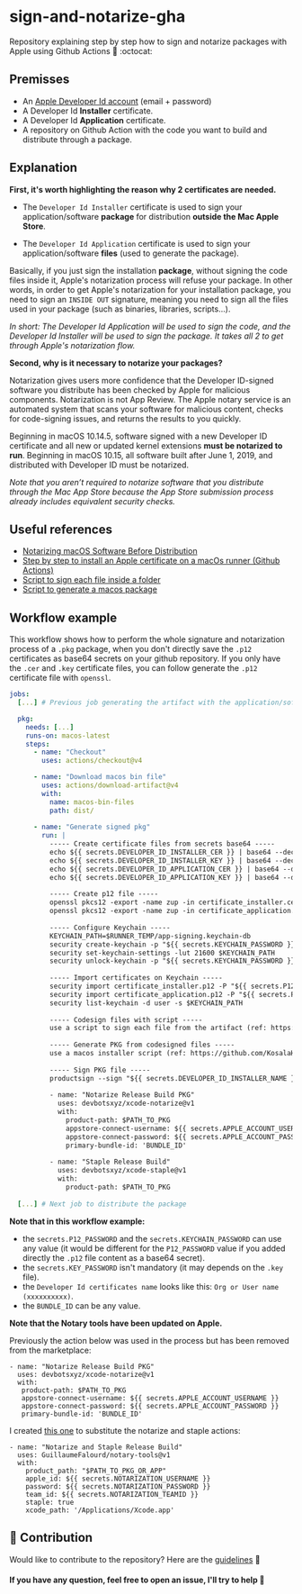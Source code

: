 # sign-and-notarize-gha

Repository explaining step by step how to sign and notarize packages with Apple using Github Actions :apple: :octocat:

## Premisses

- An [Apple Developer Id account](https://developer.apple.com/) (email + password)
- A Developer Id **Installer** certificate.
- A Developer Id **Application** certificate.
- A repository on Github Action with the code you want to build and distribute through a package.

## Explanation

**First, it's worth highlighting the reason why 2 certificates are needed.**

- The `Developer Id Installer` certificate is used to sign your application/software **package** for distribution **outside the Mac Apple Store**.

- The `Developer Id Application` certificate is used to sign your application/software **files** (used to generate the package).

Basically, if you just sign the installation **package**, without signing the code files inside it, Apple's notarization process will refuse your package. In other words, in order to get Apple's notarization for your installation package, you need to sign an `INSIDE OUT` signature, meaning you need to sign all the files used in your package (such as binaries, libraries, scripts…).

_In short: The Developer Id Application will be used to sign the code, and the Developer Id Installer will be used to sign the package. It takes all 2 to get through Apple's notarization flow._

**Second, why is it necessary to notarize your packages?**

Notarization gives users more confidence that the Developer ID-signed software you distribute has been checked by Apple for malicious components. Notarization is not App Review. The Apple notary service is an automated system that scans your software for malicious content, checks for code-signing issues, and returns the results to you quickly.

Beginning in macOS 10.14.5, software signed with a new Developer ID certificate and all new or updated kernel extensions **must be notarized to run**. Beginning in macOS 10.15, all software built after June 1, 2019, and distributed with Developer ID must be notarized. 

_Note that you aren’t required to notarize software that you distribute through the Mac App Store because the App Store submission process already includes equivalent security checks._

## Useful references

- [Notarizing macOS Software Before Distribution](https://developer.apple.com/documentation/security/notarizing_macos_software_before_distribution)
- [Step by step to install an Apple certificate on a macOs runner (Github Actions)](https://docs.github.com/en/actions/deployment/deploying-xcode-applications/installing-an-apple-certificate-on-macos-runners-for-xcode-development)
- [Script to sign each file inside a folder](https://gist.github.com/GuillaumeFalourd/4efc73f1a6014b791c0ef223a023520a)
- [Script to generate a macos package](https://github.com/KosalaHerath/macos-installer-builder/tree/master/macOS-x64)
## Workflow example

This workflow shows how to perform the whole signature and notarization process of a `.pkg` package, when you don't directly save the `.p12` certificates as base64 secrets on your github repository. If you only have the `.cer` and `.key` certificate files, you can follow generate the `.p12` certificate file with `openssl`.

```yaml
jobs:
  [...] # Previous job generating the artifact with the application/software files.

  pkg:
    needs: [...]
    runs-on: macos-latest
    steps:
      - name: "Checkout"
        uses: actions/checkout@v4

      - name: "Download macos bin file"
        uses: actions/download-artifact@v4
        with:
          name: macos-bin-files
          path: dist/
      
      - name: "Generate signed pkg"
        run: |     
          ----- Create certificate files from secrets base64 -----
          echo ${{ secrets.DEVELOPER_ID_INSTALLER_CER }} | base64 --decode > certificate_installer.cer
          echo ${{ secrets.DEVELOPER_ID_INSTALLER_KEY }} | base64 --decode > certificate_installer.key
          echo ${{ secrets.DEVELOPER_ID_APPLICATION_CER }} | base64 --decode > certificate_application.cer
          echo ${{ secrets.DEVELOPER_ID_APPLICATION_KEY }} | base64 --decode > certificate_application.key
          
          ----- Create p12 file -----
          openssl pkcs12 -export -name zup -in certificate_installer.cer -inkey certificate_installer.key -passin pass:${{ secrets.KEY_PASSWORD }} -out certificate_installer.p12 -passout pass:${{ secrets.P12_PASSWORD }}
          openssl pkcs12 -export -name zup -in certificate_application.cer -inkey certificate_application.key -passin pass:${{ secrets.KEY_PASSWORD }} -out certificate_application.p12 -passout pass:${{ secrets.P12_PASSWORD }}
          
          ----- Configure Keychain -----
          KEYCHAIN_PATH=$RUNNER_TEMP/app-signing.keychain-db
          security create-keychain -p "${{ secrets.KEYCHAIN_PASSWORD }}" $KEYCHAIN_PATH
          security set-keychain-settings -lut 21600 $KEYCHAIN_PATH
          security unlock-keychain -p "${{ secrets.KEYCHAIN_PASSWORD }}" $KEYCHAIN_PATH
          
          ----- Import certificates on Keychain -----
          security import certificate_installer.p12 -P "${{ secrets.P12_PASSWORD }}" -A -t cert -f pkcs12 -k $KEYCHAIN_PATH
          security import certificate_application.p12 -P "${{ secrets.P12_PASSWORD }}" -A -t cert -f pkcs12 -k $KEYCHAIN_PATH
          security list-keychain -d user -s $KEYCHAIN_PATH
          
          ----- Codesign files with script -----
          use a script to sign each file from the artifact (ref: https://gist.github.com/GuillaumeFalourd/4efc73f1a6014b791c0ef223a023520a)
          
          ----- Generate PKG from codesigned files -----
          use a macos installer script (ref: https://github.com/KosalaHerath/macos-installer-builder/tree/master/macOS-x64)
          
          ----- Sign PKG file -----
          productsign --sign "${{ secrets.DEVELOPER_ID_INSTALLER_NAME }}" $INPUT_FILE_PATH $OUTPUT_FILE_PATH
          
          - name: "Notarize Release Build PKG"
            uses: devbotsxyz/xcode-notarize@v1 
            with:
              product-path: $PATH_TO_PKG
              appstore-connect-username: ${{ secrets.APPLE_ACCOUNT_USERNAME }}
              appstore-connect-password: ${{ secrets.APPLE_ACCOUNT_PASSWORD }}
              primary-bundle-id: 'BUNDLE_ID'
          
          - name: "Staple Release Build"
            uses: devbotsxyz/xcode-staple@v1
            with:
              product-path: $PATH_TO_PKG
  
  [...] # Next job to distribute the package
```

**Note that in this workflow example:**

- the `secrets.P12_PASSWORD` and the `secrets.KEYCHAIN_PASSWORD` can use any value (it would be different for the `P12_PASSWORD` value if you added directly the `.p12` file content as a base64 secret).
- the `secrets.KEY_PASSWORD` isn't mandatory (it may depends on the `.key` file).
- the `Developer Id certificates name` looks like this: `Org or User name (xxxxxxxxxx)`.
- the `BUNDLE_ID` can be any value.

**Note that the Notary tools have been updated on Apple.** 

Previously the action below was used in the process but has been removed from the marketplace:

```
- name: "Notarize Release Build PKG"
  uses: devbotsxyz/xcode-notarize@v1 
  with:
   product-path: $PATH_TO_PKG
   appstore-connect-username: ${{ secrets.APPLE_ACCOUNT_USERNAME }}
   appstore-connect-password: ${{ secrets.APPLE_ACCOUNT_PASSWORD }}
   primary-bundle-id: 'BUNDLE_ID'
```

I created [this one](https://github.com/GuillaumeFalourd/notary-tools) to substitute the notarize and staple actions:
```
- name: "Notarize and Staple Release Build"
  uses: GuillaumeFalourd/notary-tools@v1
  with:
    product_path: "$PATH_TO_PKG_OR_APP"
    apple_id: ${{ secrets.NOTARIZATION_USERNAME }}
    password: ${{ secrets.NOTARIZATION_PASSWORD }}
    team_id: ${{ secrets.NOTARIZATION_TEAMID }}
    staple: true
    xcode_path: '/Applications/Xcode.app'
```

## 🤝 Contribution

Would like to contribute to the repository? Here are the [guidelines](CONTRIBUTING.md) 🚀

<!-- 
<a href="https://github.com/GuillaumeFalourd/sign-and-notarize-gha/graphs/contributors">
  <img src="https://contrib.rocks/image?repo=GuillaumeFalourd/sign-and-notarize-gha" />
</a>

(Made with [contributors-img](https://contrib.rocks)) -->

#### If you have any question, feel free to open an issue, I'll try to help 🙂
